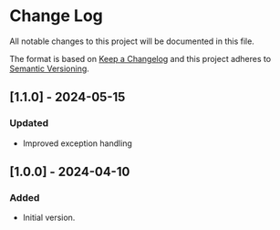 # Change Log
All notable changes to this project will be documented in this file.

The format is based on [Keep a Changelog](http://keepachangelog.com/)
and this project adheres to [Semantic Versioning](http://semver.org/).

## [1.1.0] - 2024-05-15
### Updated
- Improved exception handling

## [1.0.0] - 2024-04-10
### Added
- Initial version.
